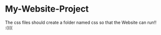 # My-Website-Project
The css files should create a folder named css so that the Website can run!! :((((
